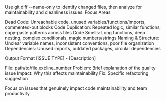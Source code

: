 Use git diff --name-only to identify changed files, then analyze for maintainability and cleanliness issues.
Focus Areas

Dead Code: Unreachable code, unused variables/functions/imports, commented-out blocks
Code Duplication: Repeated logic, similar functions, copy-paste patterns across files
Code Smells: Long functions, deep nesting, complex conditionals, magic numbers/strings
Naming & Structure: Unclear variable names, inconsistent conventions, poor file organization
Dependencies: Unused imports, outdated packages, circular dependencies

Output Format
[ISSUE TYPE] - [Description]

File: path/to/file.ext:line_number
Problem: Brief explanation of the quality issue
Impact: Why this affects maintainability
Fix: Specific refactoring suggestion

Focus on issues that genuinely impact code maintainability and team productivity.